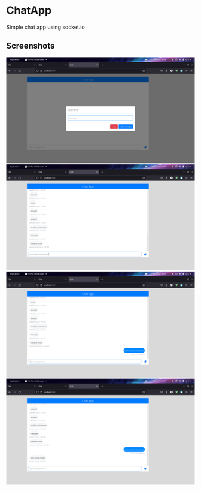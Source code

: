 # ChatApp

Simple chat app using socket.io

## Screenshots

<img src="./screenshots/s1.png" alt="screenshots" >
<img src="./screenshots/s2.png" alt="screenshots" >
<img src="./screenshots/s3.png" alt="screenshots" >
<img src="./screenshots/s4.png" alt="screenshots" >

